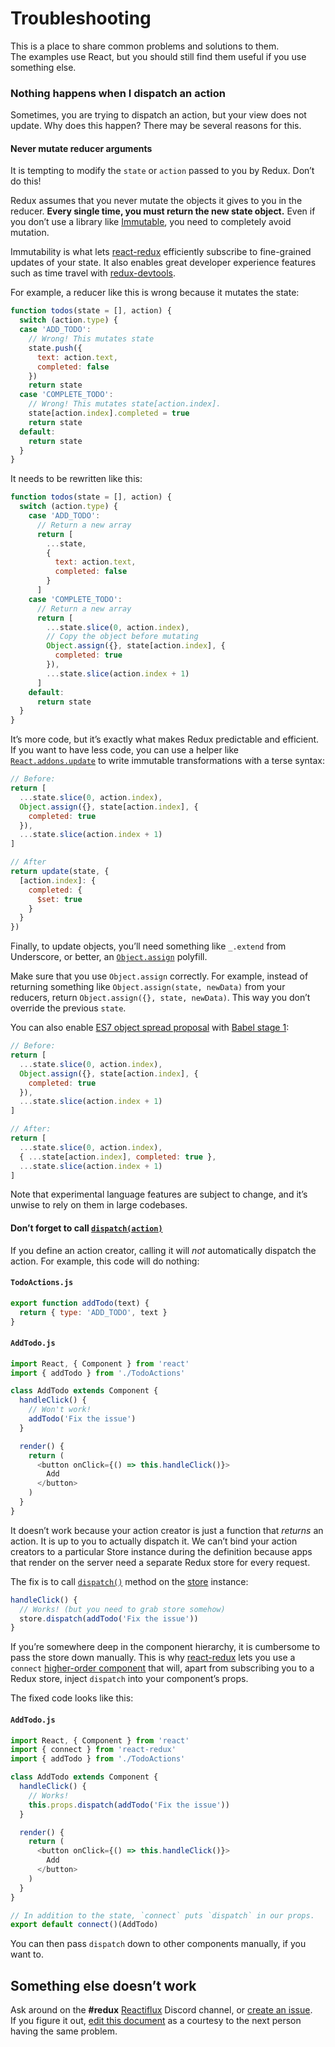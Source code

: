 # Troubleshooting

This is a place to share common problems and solutions to them.  
The examples use React, but you should still find them useful if you use something else.

### Nothing happens when I dispatch an action

Sometimes, you are trying to dispatch an action, but your view does not update. Why does this happen? There may be several reasons for this.

#### Never mutate reducer arguments

It is tempting to modify the `state` or `action` passed to you by Redux. Don’t do this!

Redux assumes that you never mutate the objects it gives to you in the reducer. **Every single time, you must return the new state object.** Even if you don’t use a library like [Immutable](https://facebook.github.io/immutable-js/), you need to completely avoid mutation.

Immutability is what lets [react-redux](https://github.com/gaearon/react-redux) efficiently subscribe to fine-grained updates of your state. It also enables great developer experience features such as time travel with [redux-devtools](http://github.com/gaearon/redux-devtools).

For example, a reducer like this is wrong because it mutates the state:

```js
function todos(state = [], action) {
  switch (action.type) {
  case 'ADD_TODO':
    // Wrong! This mutates state
    state.push({
      text: action.text,
      completed: false
    })
    return state
  case 'COMPLETE_TODO':
    // Wrong! This mutates state[action.index].
    state[action.index].completed = true
    return state
  default:
    return state
  }
}
```

It needs to be rewritten like this:

```js
function todos(state = [], action) {
  switch (action.type) {
    case 'ADD_TODO':
      // Return a new array
      return [
        ...state,
        {
          text: action.text,
          completed: false
        }
      ]
    case 'COMPLETE_TODO':
      // Return a new array
      return [
        ...state.slice(0, action.index),
        // Copy the object before mutating
        Object.assign({}, state[action.index], {
          completed: true
        }),
        ...state.slice(action.index + 1)
      ]
    default:
      return state
  }
}
```

It’s more code, but it’s exactly what makes Redux predictable and efficient. If you want to have less code, you can use a helper like [`React.addons.update`](https://facebook.github.io/react/docs/update.html) to write immutable transformations with a terse syntax:

```js
// Before:
return [
  ...state.slice(0, action.index),
  Object.assign({}, state[action.index], {
    completed: true
  }),
  ...state.slice(action.index + 1)
]

// After
return update(state, {
  [action.index]: {
    completed: {
      $set: true
    }
  }
})
```

Finally, to update objects, you’ll need something like `_.extend` from Underscore, or better, an [`Object.assign`](https://developer.mozilla.org/en/docs/Web/JavaScript/Reference/Global_Objects/Object/assign) polyfill.

Make sure that you use `Object.assign` correctly. For example, instead of returning something like `Object.assign(state, newData)` from your reducers, return `Object.assign({}, state, newData)`. This way you don’t override the previous `state`.

You can also enable [ES7 object spread proposal](https://github.com/sebmarkbage/ecmascript-rest-spread) with [Babel stage 1](http://babeljs.io/docs/usage/experimental/):

```js
// Before:
return [
  ...state.slice(0, action.index),
  Object.assign({}, state[action.index], {
    completed: true
  }),
  ...state.slice(action.index + 1)
]

// After:
return [
  ...state.slice(0, action.index),
  { ...state[action.index], completed: true },
  ...state.slice(action.index + 1)
]
```

Note that experimental language features are subject to change, and it’s unwise to rely on them in large codebases.

#### Don’t forget to call [`dispatch(action)`](api/Store.md#dispatch)

If you define an action creator, calling it will *not* automatically dispatch the action. For example, this code will do nothing:


#### `TodoActions.js`

```js
export function addTodo(text) {
  return { type: 'ADD_TODO', text }
}
```

#### `AddTodo.js`

```js
import React, { Component } from 'react'
import { addTodo } from './TodoActions'

class AddTodo extends Component {
  handleClick() {
    // Won't work!
    addTodo('Fix the issue')
  }

  render() {
    return (
      <button onClick={() => this.handleClick()}>
        Add
      </button>
    )
  }
}
```

It doesn’t work because your action creator is just a function that *returns* an action. It is up to you to actually dispatch it. We can’t bind your action creators to a particular Store instance during the definition because apps that render on the server need a separate Redux store for every request.

The fix is to call [`dispatch()`](api/Store.md#dispatch) method on the [store](api/Store.md) instance:

```js
handleClick() {
  // Works! (but you need to grab store somehow)
  store.dispatch(addTodo('Fix the issue'))
}
```

If you’re somewhere deep in the component hierarchy, it is cumbersome to pass the store down manually. This is why [react-redux](https://github.com/gaearon/react-redux) lets you use a `connect` [higher-order component](https://medium.com/@dan_abramov/mixins-are-dead-long-live-higher-order-components-94a0d2f9e750) that will, apart from subscribing you to a Redux store, inject `dispatch` into your component’s props.

The fixed code looks like this:
#### `AddTodo.js`
```js
import React, { Component } from 'react'
import { connect } from 'react-redux'
import { addTodo } from './TodoActions'

class AddTodo extends Component {
  handleClick() {
    // Works!
    this.props.dispatch(addTodo('Fix the issue'))
  }

  render() {
    return (
      <button onClick={() => this.handleClick()}>
        Add
      </button>
    )
  }
}

// In addition to the state, `connect` puts `dispatch` in our props.
export default connect()(AddTodo)
```

You can then pass `dispatch` down to other components manually, if you want to.

## Something else doesn’t work

Ask around on the **#redux** [Reactiflux](http://reactiflux.com/) Discord channel, or [create an issue](https://github.com/rackt/redux/issues).  
If you figure it out, [edit this document](https://github.com/rackt/redux/edit/master/docs/Troubleshooting.md) as a courtesy to the next person having the same problem.
